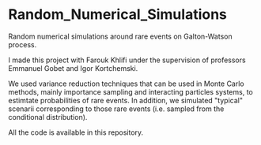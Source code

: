# Random_Numerical_Simulations
Random numerical simulations around rare events on Galton-Watson process. 

I made this project with Farouk Khlifi under the supervision of professors Emmanuel Gobet and Igor Kortchemski.

We used variance reduction techniques that can be used in Monte Carlo methods, mainly importance sampling and interacting particles systems, to estimtate probabilities of rare events. In addition, we simulated "typical" scenarii corresponding to those rare events (i.e. sampled from the conditional distribution).

All the code is available in this repository.
